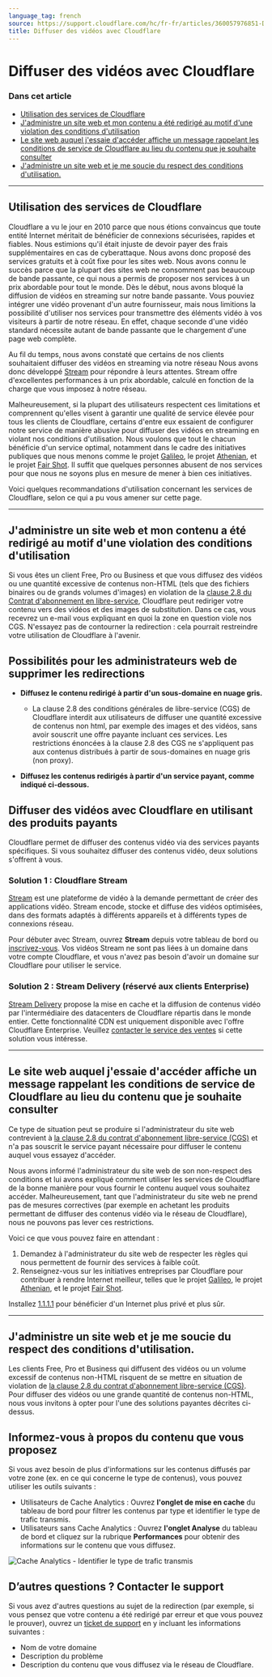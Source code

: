```yaml
---
language_tag: french
source: https://support.cloudflare.com/hc/fr-fr/articles/360057976851-Diffuser-des-vid%C3%A9os-avec-Cloudflare
title: Diffuser des vidéos avec Cloudflare
---
```


# Diffuser des vidéos avec Cloudflare

### Dans cet article

-   [Utilisation des services de Cloudflare](https://support.cloudflare.com/hc/fr-fr/articles/360057976851-Diffuser-des-vid%C3%A9os-avec-Cloudflare#h_5mvWTaW0VyVyibnzFh5EK3)
-   [J'administre un site web et mon contenu a été redirigé au motif d'une violation des conditions d'utilisation](https://support.cloudflare.com/hc/fr-fr/articles/360057976851-Diffuser-des-vid%C3%A9os-avec-Cloudflare#h_17ENJA5McX8FiFmwFhbacY)
-   [Le site web auquel j'essaie d'accéder affiche un message rappelant les conditions de service de Cloudflare au lieu du contenu que je souhaite consulter](https://support.cloudflare.com/hc/fr-fr/articles/360057976851-Diffuser-des-vid%C3%A9os-avec-Cloudflare#h_ktzs0UjPIhrLq0EKVFhR3)
-   [J'administre un site web et je me soucie du respect des conditions d'utilisation.](https://support.cloudflare.com/hc/fr-fr/articles/360057976851-Diffuser-des-vid%C3%A9os-avec-Cloudflare#h_6B1A8c4GYUXZXtvk5nB6DI)

___

## Utilisation des services de Cloudflare

Cloudflare a vu le jour en 2010 parce que nous étions convaincus que toute entité Internet méritait de bénéficier de connexions sécurisées, rapides et fiables. Nous estimions qu'il était injuste de devoir payer des frais supplémentaires en cas de cyberattaque. Nous avons donc proposé des services gratuits et à coût fixe pour les sites web. Nous avons connu le succès parce que la plupart des sites web ne consomment pas beaucoup de bande passante, ce qui nous a permis de proposer nos services à un prix abordable pour tout le monde. Dès le début, nous avons bloqué la diffusion de vidéos en streaming sur notre bande passante. Vous pouviez intégrer une vidéo provenant d'un autre fournisseur, mais nous limitions la possibilité d'utiliser nos services pour transmettre des éléments vidéo à vos visiteurs à partir de notre réseau. En effet, chaque seconde d'une vidéo standard nécessite autant de bande passante que le chargement d'une page web complète.

Au fil du temps, nous avons constaté que certains de nos clients souhaitaient diffuser des vidéos en streaming via notre réseau Nous avons donc développé [Stream](https://www.cloudflare.com/products/cloudflare-stream/) pour répondre à leurs attentes. Stream offre d'excellentes performances à un prix abordable, calculé en fonction de la charge que vous imposez à notre réseau.

Malheureusement, si la plupart des utilisateurs respectent ces limitations et comprennent qu'elles visent à garantir une qualité de service élevée pour tous les clients de Cloudflare, certains d'entre eux essaient de configurer notre service de manière abusive pour diffuser des vidéos en streaming en violant nos conditions d'utilisation. Nous voulons que tout le chacun bénéficie d'un service optimal, notamment dans le cadre des initiatives publiques que nous menons comme le projet [Galileo](https://www.cloudflare.com/galileo/), le projet [Athenian](https://www.cloudflare.com/athenian/), et le projet [Fair Shot](https://www.cloudflare.com/fair-shot/). Il suffit que quelques personnes abusent de nos services pour que nous ne soyons plus en mesure de mener à bien ces initiatives.

Voici quelques recommandations d'utilisation concernant les services de Cloudflare, selon ce qui a pu vous amener sur cette page.

___

## J'administre un site web et mon contenu a été redirigé au motif d'une violation des conditions d'utilisation

Si vous êtes un client Free, Pro ou Business et que vous diffusez des vidéos ou une quantité excessive de contenus non-HTML (tels que des fichiers binaires ou de grands volumes d'images) en violation de la [clause 2.8 du Contrat d'abonnement en libre-service](https://www.cloudflare.com/terms/), Cloudflare peut rediriger votre contenu vers des vidéos et des images de substitution. Dans ce cas, vous recevrez un e-mail vous expliquant en quoi la zone en question viole nos CGS. N'essayez pas de contourner la redirection : cela pourrait restreindre votre utilisation de Cloudflare à l'avenir.

## Possibilités pour les administrateurs web de supprimer les redirections 

-   **Diffusez le contenu redirigé à partir d'un sous-domaine en nuage gris.**
    -   La clause 2.8 des conditions générales de libre-service (CGS) de Cloudflare interdit aux utilisateurs de diffuser une quantité excessive de contenus non html, par exemple des images et des vidéos, sans avoir souscrit une offre payante incluant ces services. Les restrictions énoncées à la clause 2.8 des CGS ne s'appliquent pas aux contenus distribués à partir de sous-domaines en nuage gris (non proxy). 

-   **Diffusez les contenus redirigés à partir d'un service payant, comme indiqué ci-dessous.**

## Diffuser des vidéos avec Cloudflare en utilisant des produits payants

Cloudflare permet de diffuser des contenus vidéo via des services payants spécifiques. Si vous souhaitez diffuser des contenus vidéo, deux solutions s'offrent à vous. 

### Solution 1 : Cloudflare Stream 

[Stream](https://www.cloudflare.com/products/cloudflare-stream/) est une plateforme de vidéo à la demande permettant de créer des applications vidéo. Stream encode, stocke et diffuse des vidéos optimisées, dans des formats adaptés à différents appareils et à différents types de connexions réseau. 

Pour débuter avec Stream, ouvrez **Stream** depuis votre tableau de bord ou [inscrivez-vous](https://dash.cloudflare.com/sign-up/stream). Vos vidéos Stream ne sont pas liées à un domaine dans votre compte Cloudflare, et vous n'avez pas besoin d'avoir un domaine sur Cloudflare pour utiliser le service.

### Solution 2 : Stream Delivery (réservé aux clients Enterprise)

[Stream Delivery](https://www.cloudflare.com/products/stream-delivery/) propose la mise en cache et la diffusion de contenus vidéo par l'intermédiaire des datacenters de Cloudflare répartis dans le monde entier. Cette fonctionnalité CDN est uniquement disponible avec l'offre Cloudflare Enterprise. Veuillez [contacter le service des ventes](https://www.cloudflare.com/products/stream-delivery/#) si cette solution vous intéresse.

___

## Le site web auquel j'essaie d'accéder affiche un message rappelant les conditions de service de Cloudflare au lieu du contenu que je souhaite consulter

Ce type de situation peut se produire si l'administrateur du site web contrevient à [la clause 2.8 du contrat d'abonnement libre-service (CGS)](https://www.cloudflare.com/terms/) et n'a pas souscrit le service payant nécessaire pour diffuser le contenu auquel vous essayez d'accéder.

Nous avons informé l'administrateur du site web de son non-respect des conditions et lui avons expliqué comment utiliser les services de Cloudflare de la bonne manière pour vous fournir le contenu auquel vous souhaitez accéder. Malheureusement, tant que l'administrateur du site web ne prend pas de mesures correctives (par exemple en achetant les produits permettant de diffuser des contenus vidéo via le réseau de Cloudflare), nous ne pouvons pas lever ces restrictions.

Voici ce que vous pouvez faire en attendant :

1.  Demandez à l'administrateur du site web de respecter les règles qui nous permettent de fournir des services à faible coût.
2.  Renseignez-vous sur les initiatives entreprises par Cloudflare pour contribuer à rendre Internet meilleur, telles que le projet [Galileo](https://www.cloudflare.com/galileo/), le projet [Athenian](https://www.cloudflare.com/athenian/), et le projet [Fair Shot](https://www.cloudflare.com/fair-shot/).

Installez [1.1.1.1](https://1.1.1.1/) pour bénéficier d'un Internet plus privé et plus sûr.

___

## J'administre un site web et je me soucie du respect des conditions d'utilisation.

Les clients Free, Pro et Business qui diffusent des vidéos ou un volume excessif de contenus non-HTML risquent de se mettre en situation de violation de [la clause 2.8 du contrat d'abonnement libre-service (CGS)](https://www.cloudflare.com/terms/). Pour diffuser des vidéos ou une grande quantité de contenus non-HTML, nous vous invitons à opter pour l'une des solutions payantes décrites ci-dessus. 

## Informez-vous à propos du contenu que vous proposez

Si vous avez besoin de plus d'informations sur les contenus diffusés par votre zone (ex. en ce qui concerne le type de contenus), vous pouvez utiliser les outils suivants : 

-   Utilisateurs de Cache Analytics : Ouvrez **l'onglet de mise en cache** du tableau de bord pour filtrer les contenus par type et identifier le type de trafic transmis. 
-   Utilisateurs sans Cache Analytics : Ouvrez **l'onglet Analyse** du tableau de bord et cliquez sur la rubrique **Performances** pour obtenir des informations sur le contenu que vous diffusez.

![Cache Analytics - Identifier le type de trafic transmis](/support/static/traffic-types.png)

## D’autres questions ? Contacter le support

Si vous avez d'autres questions au sujet de la redirection (par exemple, si vous pensez que votre contenu a été redirigé par erreur et que vous pouvez le prouver), ouvrez un [ticket de support](https://dash.cloudflare.com/redirect?account=support) en y incluant les informations suivantes : 

-   Nom de votre domaine
-   Description du problème
-   Description du contenu que vous diffusez via le réseau de Cloudflare.
